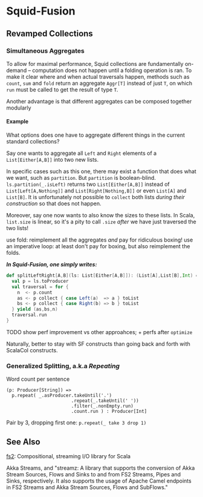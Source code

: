 # Squid-Fusion

## Revamped Collections

### Simultaneous Aggregates

To allow for maximal performance,
Squid collections are fundamentally on-demand – computation does not happen until a folding operation is ran.
To make it clear where and when actual traversals happen, methods such as `count`, `sum` and `fold` return an aggregate `Aggr[T]` instead of just `T`, on which `run` must be called to get the result of type `T`.

Another advantage is that different aggregates can be composed together modularly



#### Example

What options does one have to aggregate different things in the current standard collections?
<!--Say one wants to aggregate all negative and all positive elements of a list into two new lists.-->

Say one wants to aggregate all `Left` and `Right` elements of a `List[Either[A,B]]` into two new lists.

In specific cases such as this one, there may exist a function that does what we want, such as `partition`.
But `partition` is boolean-blind. `ls.partition(_.isLeft)` returns two `List[Either[A,B]]` instead of `List[Left[A,Nothing]]` and `List[Right[Nothing,B]]` or even `List[A]` and `List[B]`. It is unfortunately not possible to `collect` both lists _during their construction_ so that does not happen.

Moreover, say one now wants to also know the sizes to these lists.
In Scala, `list.size` is linear, so it's a pity to call `.size` _after_ we have just traversed the two lists!

use fold:
reimplement all the aggregates _and_ pay for ridiculous boxing!
use an imperative loop: at least don't pay for boxing, but also reimplement the folds.

_**In Squid-Fusion, one simply writes:**_

```scala
def splitLeftRight[A,B](ls: List[Either[A,B]]): (List[A],List[B],Int) = {
  val p = ls.toProducer
  val traversal = for {
    n  <- p.count
    as <- p collect { case Left(a)  => a } toList
    bs <- p collect { case Right(b) => b } toList
  } yield (as,bs,n)
  traversal.run
}
```

TODO show perf improvement vs other approahces; + perfs after `optimize`

Naturally, better to stay with SF constructs than going back and forth with ScalaCol constructs.




### Generalized Splitting, a.k.a _Repeating_

Word count per sentence

```
(p: Producer[String]) =>
  p.repeat( _.asProducer.takeUntil('.')
                        .repeat(_.takeUntil(' '))
                        .filter(_.nonEmpty.run)
                        .count.run ) : Producer[Int]
```

Pair by 3, dropping first one: `p.repeat(_ take 3 drop 1)`




## See Also

[fs2](https://github.com/functional-streams-for-scala/fs2): Compositional, streaming I/O library for Scala

Akka Streams, and "streamz: A library that supports the conversion of Akka Stream Sources, Flows and Sinks to and from FS2 Streams, Pipes and Sinks, respectively. It also supports the usage of Apache Camel endpoints in FS2 Streams and Akka Stream Sources, Flows and SubFlows."

